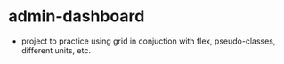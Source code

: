 # admin-dashboard
- project to practice using grid in conjuction with flex, pseudo-classes, different units, etc.